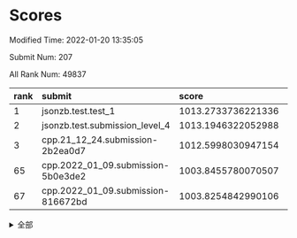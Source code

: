 # Scores

Modified Time: 2022-01-20 13:35:05

Submit Num: 207

All Rank Num: 49837

| rank |               submit               |       score        |       sigma        | pk_num |
| :--- | :--------------------------------- | :----------------- | :----------------- | :----- |
| 1    | jsonzb.test.test_1                 | 1013.2733736221336 | 0.8044466821194284 | 961    |
| 2    | jsonzb.test.submission_level_4     | 1013.1946322052988 | 0.8306796067377124 | 959    |
| 3    | cpp.21_12_24.submission-2b2ea0d7   | 1012.5998030947154 | 0.7941020767160404 | 960    |
| 65   | cpp.2022_01_09.submission-5b0e3de2 | 1003.8455780070507 | 0.7087720447425337 | 970    |
| 67   | cpp.2022_01_09.submission-816672bd | 1003.8254842990106 | 0.709799768623519  | 960    |


<details>
<summary>全部</summary>

| rank |                 submit                 |       score        |       sigma        | pk_num |
| :--- | :------------------------------------- | :----------------- | :----------------- | :----- |
| 1    | jsonzb.test.test_1                     | 1013.2733736221336 | 0.8044466821194284 | 961    |
| 2    | jsonzb.test.submission_level_4         | 1013.1946322052988 | 0.8306796067377124 | 959    |
| 3    | cpp.21_12_24.submission-2b2ea0d7       | 1012.5998030947154 | 0.7941020767160404 | 960    |
| 4    | gobigger.level_3.submission_level_3_41 | 1011.5230635208115 | 0.7979099285659081 | 964    |
| 5    | gobigger.level_3.submission_level_3_29 | 1011.4298791031737 | 0.7763777753835593 | 967    |
| 6    | gobigger.level_3.submission_level_3_35 | 1011.3505169101056 | 0.7664106340492398 | 963    |
| 7    | gobigger.level_3.submission_level_3_16 | 1011.2847091173384 | 0.7841685810594305 | 966    |
| 8    | gobigger.level_3.submission_level_3_42 | 1011.2650925543921 | 0.779860753140251  | 965    |
| 9    | gobigger.level_3.submission_level_3_1  | 1010.9299805396458 | 0.7603423456042044 | 962    |
| 10   | gobigger.level_3.submission_level_3_37 | 1010.8993180098348 | 0.777080480358485  | 960    |
| 11   | gobigger.level_3.submission_level_3_33 | 1010.7275521129781 | 0.7643358093288459 | 960    |
| 12   | gobigger.level_3.submission_level_3_47 | 1010.6832965613407 | 0.7695817065315816 | 963    |
| 13   | gobigger.level_3.submission_level_3_21 | 1010.581258945593  | 0.7603337714756608 | 962    |
| 14   | gobigger.level_3.submission_level_3_49 | 1010.5676118292319 | 0.754978852361181  | 964    |
| 15   | gobigger.level_3.submission_level_3_28 | 1010.5236564123562 | 0.7641348471168392 | 963    |
| 16   | gobigger.level_3.submission_level_3_11 | 1010.1921789034055 | 0.7693985082249887 | 960    |
| 17   | gobigger.level_3.submission_level_3_36 | 1010.0876091755604 | 0.7984187088473297 | 964    |
| 18   | gobigger.level_3.submission_level_3_48 | 1010.0863653614246 | 0.7606121956338623 | 964    |
| 19   | gobigger.level_3.submission_level_3_24 | 1010.0733861885625 | 0.7694314349432465 | 957    |
| 20   | gobigger.level_3.submission_level_3_17 | 1010.0658833967636 | 0.7391961544721355 | 961    |
| 21   | gobigger.level_3.submission_level_3_13 | 1010.0158673460179 | 0.7657627632879846 | 963    |
| 22   | gobigger.level_3.submission_level_3_0  | 1009.9092735487931 | 0.7583236266773522 | 967    |
| 23   | gobigger.level_3.submission_level_3_22 | 1009.8185248363785 | 0.748236724396169  | 966    |
| 24   | gobigger.level_3.submission_level_3_38 | 1009.7055750872996 | 0.7511199489760161 | 964    |
| 25   | gobigger.level_3.submission_level_3_43 | 1009.5985513398967 | 0.7484314312285288 | 962    |
| 26   | gobigger.level_3.submission_level_3_45 | 1009.593232058994  | 0.7593360453938277 | 962    |
| 27   | gobigger.level_3.submission_level_3_34 | 1009.5821676542628 | 0.7474128672300855 | 965    |
| 28   | gobigger.level_3.submission_level_3_9  | 1009.5463474692634 | 0.7653129445869595 | 958    |
| 29   | gobigger.level_3.submission_level_3_14 | 1009.5377145064228 | 0.736505347677193  | 962    |
| 30   | gobigger.level_3.submission_level_3_19 | 1009.5199716297046 | 0.7694332743519859 | 962    |
| 31   | gobigger.level_3.submission_level_3_39 | 1009.4638973918223 | 0.7395016340267279 | 961    |
| 32   | gobigger.level_3.submission_level_3_15 | 1009.4598069000981 | 0.7437155228723981 | 957    |
| 33   | gobigger.level_3.submission_level_3_4  | 1009.4293859234239 | 0.7273570639587615 | 966    |
| 34   | gobigger.level_3.submission_level_3_10 | 1009.3977972901463 | 0.7369761766548629 | 966    |
| 35   | gobigger.level_3.submission_level_3_40 | 1009.3805474717273 | 0.748824060626595  | 969    |
| 36   | gobigger.level_3.submission_level_3_20 | 1009.3330400268214 | 0.7257155361159014 | 959    |
| 37   | gobigger.level_3.submission_level_3_2  | 1009.3061667427573 | 0.7365665874458138 | 966    |
| 38   | gobigger.level_3.submission_level_3_3  | 1009.2887434548169 | 0.7609235964943817 | 966    |
| 39   | gobigger.level_3.submission_level_3_23 | 1009.2652211998502 | 0.750468778170782  | 963    |
| 40   | gobigger.level_3.submission_level_3_25 | 1009.2435020805982 | 0.7831156690791711 | 956    |
| 41   | gobigger.level_3.submission_level_3_5  | 1009.2332310545387 | 0.7431856982967515 | 965    |
| 42   | gobigger.level_3.submission_level_3_18 | 1009.1849575546775 | 0.758368034117624  | 961    |
| 43   | gobigger.level_3.submission_level_3_8  | 1009.1764930651763 | 0.7649428263194249 | 965    |
| 44   | gobigger.level_3.submission_level_3_12 | 1009.0953170385591 | 0.7728085203538179 | 961    |
| 45   | gobigger.level_3.submission_level_3_31 | 1009.0606179798758 | 0.7581937574383154 | 968    |
| 46   | gobigger.level_3.submission_level_3_7  | 1009.0102766415182 | 0.7441491323460321 | 955    |
| 47   | gobigger.level_3.submission_level_3_32 | 1008.949466878068  | 0.7537555629506832 | 967    |
| 48   | gobigger.level_3.submission_level_3_30 | 1008.9206492986406 | 0.766025245361947  | 963    |
| 49   | gobigger.level_3.submission_level_3_26 | 1008.77266148713   | 0.7617863329149224 | 962    |
| 50   | gobigger.level_3.submission_level_3_27 | 1008.6221644145659 | 0.7364132035938248 | 956    |
| 51   | gobigger.level_3.submission_level_3_6  | 1008.5598950009405 | 0.7509179742837965 | 960    |
| 52   | gobigger.level_3.submission_level_3_44 | 1008.5171358576798 | 0.743778054229504  | 958    |
| 53   | gobigger.level_3.submission_level_3_46 | 1008.4977415748416 | 0.7344646864908781 | 968    |
| 54   | gobigger.level_1.submission_level_1_24 | 1004.7489980143779 | 0.7098658997450176 | 966    |
| 55   | gobigger.level_1.submission_level_1_19 | 1004.7053949549504 | 0.7289215466868174 | 957    |
| 56   | gobigger.level_1.submission_level_1_23 | 1004.4824986469775 | 0.7254850741872158 | 966    |
| 57   | gobigger.level_1.submission_level_1_46 | 1004.4106674618786 | 0.7155791059492188 | 965    |
| 58   | gobigger.level_1.submission_level_1_40 | 1004.3133363830227 | 0.7093107402501437 | 966    |
| 59   | gobigger.level_1.submission_level_1_35 | 1004.2127110637016 | 0.7075643619968671 | 968    |
| 60   | gobigger.level_1.submission_level_1_25 | 1004.1048344005077 | 0.7181340327675393 | 959    |
| 61   | gobigger.level_1.submission_level_1_15 | 1004.0251496844902 | 0.715395126656883  | 969    |
| 62   | gobigger.level_1.submission_level_1_5  | 1003.9294682173824 | 0.7167809947320201 | 960    |
| 63   | gobigger.level_1.submission_level_1_10 | 1003.9150989024768 | 0.7177237181798464 | 962    |
| 64   | gobigger.level_1.submission_level_1_11 | 1003.863792219314  | 0.7184191781001441 | 964    |
| 65   | cpp.2022_01_09.submission-5b0e3de2     | 1003.8455780070507 | 0.7087720447425337 | 970    |
| 66   | gobigger.level_1.submission_level_1_21 | 1003.8416524107375 | 0.7187406160506591 | 964    |
| 67   | cpp.2022_01_09.submission-816672bd     | 1003.8254842990106 | 0.709799768623519  | 960    |
| 68   | gobigger.level_1.submission_level_1_34 | 1003.803671863592  | 0.7085893233365999 | 966    |
| 69   | gobigger.level_1.submission_level_1_41 | 1003.7937565565034 | 0.719814894046915  | 960    |
| 70   | gobigger.level_1.submission_level_1_0  | 1003.6862308577172 | 0.7120620978860526 | 959    |
| 71   | gobigger.level_1.submission_level_1_3  | 1003.6729743302734 | 0.7099010958265655 | 962    |
| 72   | gobigger.level_1.submission_level_1_13 | 1003.5742574567867 | 0.711603821207329  | 966    |
| 73   | gobigger.level_1.submission_level_1_4  | 1003.570386124599  | 0.7105675155418786 | 962    |
| 74   | gobigger.level_1.submission_level_1_36 | 1003.3551211664061 | 0.7164189567557728 | 966    |
| 75   | gobigger.level_1.submission_level_1_38 | 1003.264552659357  | 0.7132714830232532 | 962    |
| 76   | gobigger.level_1.submission_level_1_43 | 1003.2461845457586 | 0.7085525220229427 | 962    |
| 77   | gobigger.level_1.submission_level_1_1  | 1003.2421766486042 | 0.710177363807576  | 959    |
| 78   | gobigger.level_1.submission_level_1_42 | 1003.2175502421079 | 0.7185990586285295 | 967    |
| 79   | gobigger.level_1.submission_level_1_28 | 1003.1861044277222 | 0.7198217970989592 | 964    |
| 80   | gobigger.level_1.submission_level_1_30 | 1003.1173764580991 | 0.7001665538493247 | 962    |
| 81   | gobigger.level_1.submission_level_1_37 | 1003.1137063855913 | 0.7291154756652852 | 965    |
| 82   | gobigger.level_1.submission_level_1_12 | 1003.093089791419  | 0.7108839858280489 | 967    |
| 83   | gobigger.level_1.submission_level_1_39 | 1003.0903740094057 | 0.7093352280646179 | 961    |
| 84   | gobigger.level_1.submission_level_1_20 | 1003.0678887239543 | 0.7015249628044579 | 963    |
| 85   | gobigger.level_1.submission_level_1_29 | 1003.0514738974541 | 0.7155724521183499 | 967    |
| 86   | gobigger.level_1.submission_level_1_9  | 1003.0204800420262 | 0.7255264851167484 | 967    |
| 87   | gobigger.level_1.submission_level_1_49 | 1003.0122867782273 | 0.717136560305768  | 966    |
| 88   | gobigger.level_1.submission_level_1_18 | 1003.0091628502176 | 0.72353912927504   | 964    |
| 89   | gobigger.level_1.submission_level_1_33 | 1003.0030228562144 | 0.7129619520389616 | 957    |
| 90   | gobigger.level_1.submission_level_1_27 | 1002.9852023759594 | 0.7148959397109482 | 964    |
| 91   | gobigger.level_1.submission_level_1_32 | 1002.8126921902128 | 0.7095984637999702 | 965    |
| 92   | gobigger.level_1.submission_level_1_16 | 1002.8083713669661 | 0.7119069990528125 | 965    |
| 93   | gobigger.level_1.submission_level_1_22 | 1002.7848808247388 | 0.7139610494771002 | 967    |
| 94   | gobigger.level_1.submission_level_1_48 | 1002.764280425603  | 0.7127375828083071 | 966    |
| 95   | gobigger.level_1.submission_level_1_31 | 1002.5575077335429 | 0.7080702316418682 | 963    |
| 96   | gobigger.level_1.submission_level_1_2  | 1002.5533533846462 | 0.7095310095000287 | 969    |
| 97   | gobigger.level_1.submission_level_1_17 | 1002.4618099945263 | 0.7098846706724232 | 963    |
| 98   | gobigger.level_1.submission_level_1_8  | 1002.459407408253  | 0.7155147274977717 | 964    |
| 99   | gobigger.level_1.submission_level_1_45 | 1002.4570576047624 | 0.705279001752478  | 960    |
| 100  | gobigger.level_1.submission_level_1_44 | 1002.4565160265718 | 0.7051611730289831 | 965    |
| 101  | gobigger.level_1.submission_level_1_7  | 1002.3512026367955 | 0.7147445731878145 | 964    |
| 102  | gobigger.level_1.submission_level_1_26 | 1002.2795689312235 | 0.7176046737386721 | 963    |
| 103  | gobigger.level_1.submission_level_1_14 | 1002.1927089887212 | 0.7108676227159173 | 962    |
| 104  | gobigger.level_1.submission_level_1_6  | 1002.1117964268915 | 0.7258029126170803 | 962    |
| 105  | gobigger.level_1.submission_level_1_47 | 1002.0945177129328 | 0.7196319514632173 | 962    |
| 106  | gobigger.random.submission_random_15   | 997.3483173461399  | 0.6954423811709325 | 965    |
| 107  | gobigger.random.submission_random_1    | 997.3422626100156  | 0.6979605614390442 | 964    |
| 108  | gobigger.random.submission_random_9    | 997.2523120264402  | 0.7008572577452571 | 962    |
| 109  | gobigger.random.submission_random_3    | 997.2061095090235  | 0.7183051699349825 | 963    |
| 110  | gobigger.random.submission_random_17   | 997.1427080280479  | 0.7039152398082347 | 965    |
| 111  | gobigger.random.submission_random_28   | 996.8419680713058  | 0.7162046083703033 | 963    |
| 112  | gobigger.random.submission_random_45   | 996.8132524927788  | 0.7045340929249869 | 965    |
| 113  | gobigger.random.submission_random_4    | 996.6018193648289  | 0.7039661934262695 | 960    |
| 114  | gobigger.random.submission_random_2    | 996.5531603643732  | 0.7085256055588399 | 963    |
| 115  | gobigger.random.submission_random_35   | 996.531435339593   | 0.7075092185982208 | 962    |
| 116  | gobigger.random.submission_random_18   | 996.5067505562517  | 0.7161957738977174 | 965    |
| 117  | gobigger.random.submission_random_40   | 996.4723876679825  | 0.6957541036486414 | 964    |
| 118  | gobigger.random.submission_random_5    | 996.406254417156   | 0.7169693483148076 | 962    |
| 119  | gobigger.random.submission_random_10   | 996.3778216016493  | 0.7098651846910073 | 965    |
| 120  | gobigger.random.submission_random_47   | 996.3760599277973  | 0.6943946564612539 | 963    |
| 121  | gobigger.random.submission_random_11   | 996.3612683468289  | 0.7068303855676561 | 959    |
| 122  | gobigger.random.submission_random_39   | 996.3057037581663  | 0.710939601085593  | 968    |
| 123  | gobigger.random.submission_random_31   | 996.2827656598814  | 0.7055028410164245 | 967    |
| 124  | gobigger.random.submission_random_6    | 996.2758318371508  | 0.7106710670691483 | 962    |
| 125  | gobigger.random.submission_random_19   | 996.2225377386384  | 0.7123522563300198 | 960    |
| 126  | gobigger.random.submission_random_20   | 996.162197626583   | 0.7004897450978184 | 963    |
| 127  | gobigger.random.submission_random_0    | 996.0570032548522  | 0.7219845998976342 | 960    |
| 128  | gobigger.random.submission_random_30   | 995.9760756317207  | 0.7090523269311673 | 963    |
| 129  | gobigger.random.submission_random_26   | 995.9392118900345  | 0.6995685354647521 | 966    |
| 130  | gobigger.random.submission_random_48   | 995.8826714111088  | 0.7128314183533015 | 964    |
| 131  | gobigger.random.submission_random_14   | 995.8760434017942  | 0.7034020643161882 | 954    |
| 132  | gobigger.random.submission_random_13   | 995.8358162631637  | 0.7100495748406745 | 963    |
| 133  | gobigger.random.submission_random_36   | 995.8294616722442  | 0.7131317204533008 | 963    |
| 134  | gobigger.random.submission_random_41   | 995.8210589802011  | 0.7205481619987414 | 962    |
| 135  | gobigger.random.submission_random_12   | 995.8136324094206  | 0.7245231425922248 | 961    |
| 136  | gobigger.random.submission_random_24   | 995.6782779778396  | 0.698669515721945  | 964    |
| 137  | gobigger.random.submission_random_23   | 995.6752194904703  | 0.7012978172408766 | 966    |
| 138  | gobigger.random.submission_random_32   | 995.6102795274486  | 0.7298949463402165 | 961    |
| 139  | gobigger.random.submission_random_44   | 995.585719441154   | 0.7091966118935744 | 962    |
| 140  | gobigger.random.submission_random_29   | 995.5804496474573  | 0.7069167265112609 | 963    |
| 141  | gobigger.random.submission_random_34   | 995.5291197418755  | 0.7081206127090459 | 962    |
| 142  | gobigger.random.submission_random_38   | 995.4833270765997  | 0.7119980408662137 | 966    |
| 143  | gobigger.random.submission_random_27   | 995.4614382610132  | 0.7182503112834429 | 962    |
| 144  | gobigger.random.submission_random_16   | 995.4447358846809  | 0.7102496442018492 | 967    |
| 145  | gobigger.random.submission_random_37   | 995.3864898520983  | 0.696325497373633  | 961    |
| 146  | gobigger.random.submission_random_42   | 995.3394313977979  | 0.707505824823149  | 965    |
| 147  | gobigger.random.submission_random_25   | 995.3166068601871  | 0.7180571730118906 | 965    |
| 148  | gobigger.random.submission_random_46   | 995.2676358587163  | 0.7179374353523078 | 962    |
| 149  | gobigger.random.submission_random_22   | 995.2491738209638  | 0.7075115657244777 | 963    |
| 150  | gobigger.random.submission_random_43   | 995.1935724263232  | 0.7045209267159329 | 960    |
| 151  | gobigger.random.submission_random_21   | 995.1671142868344  | 0.7003593761270898 | 963    |
| 152  | gobigger.random.submission_random_49   | 995.0968955631195  | 0.7084570482730637 | 963    |
| 153  | gobigger.random.submission_random_7    | 994.8880010798739  | 0.7100803209615034 | 960    |
| 154  | gobigger.random.submission_random_33   | 994.7541047562803  | 0.7118132166766592 | 963    |
| 155  | gobigger.level_2.submission_level_2_20 | 994.3064907305233  | 0.7173051845636174 | 962    |
| 156  | gobigger.random.submission_random_8    | 993.9759945425374  | 0.7255596571392224 | 963    |
| 157  | gobigger.level_2.submission_level_2_31 | 993.8112022104681  | 0.729155087269862  | 967    |
| 158  | gobigger.level_2.submission_level_2_49 | 993.4314455415039  | 0.724163692630685  | 959    |
| 159  | gobigger.level_2.submission_level_2_45 | 993.3622600289867  | 0.7349616683566432 | 966    |
| 160  | gobigger.level_2.submission_level_2_11 | 993.3064803774942  | 0.7256023501496458 | 961    |
| 161  | gobigger.level_2.submission_level_2_4  | 993.305124765931   | 0.7316990106900024 | 962    |
| 162  | gobigger.level_2.submission_level_2_22 | 993.1955936860023  | 0.7444485370100539 | 965    |
| 163  | gobigger.level_2.submission_level_2_26 | 993.1170194487031  | 0.7380616441206442 | 965    |
| 164  | gobigger.level_2.submission_level_2_41 | 993.0689069578435  | 0.7343609678929368 | 957    |
| 165  | gobigger.level_2.submission_level_2_29 | 993.0035977886632  | 0.7421017578106232 | 963    |
| 166  | gobigger.level_2.submission_level_2_40 | 992.8733031778974  | 0.750079810010922  | 965    |
| 167  | gobigger.level_2.submission_level_2_9  | 992.8549774411892  | 0.7516927941809262 | 962    |
| 168  | gobigger.level_2.submission_level_2_16 | 992.7088162140582  | 0.7353302721407924 | 967    |
| 169  | gobigger.level_2.submission_level_2_10 | 992.6927910615271  | 0.7501830870205256 | 960    |
| 170  | gobigger.level_2.submission_level_2_47 | 992.6922082645676  | 0.7275223761260459 | 962    |
| 171  | gobigger.level_2.submission_level_2_33 | 992.6617273364161  | 0.7578023522077632 | 963    |
| 172  | gobigger.level_2.submission_level_2_32 | 992.6150932737881  | 0.7351211670504766 | 966    |
| 173  | gobigger.level_2.submission_level_2_5  | 992.5337295135412  | 0.7487493522132217 | 964    |
| 174  | gobigger.level_2.submission_level_2_18 | 992.4406988801005  | 0.7228577747990916 | 965    |
| 175  | gobigger.level_2.submission_level_2_21 | 992.1201514912543  | 0.7439451267241776 | 964    |
| 176  | gobigger.level_2.submission_level_2_35 | 992.1025081384538  | 0.73495537059443   | 967    |
| 177  | gobigger.level_2.submission_level_2_3  | 992.0740177414154  | 0.7444593695873173 | 960    |
| 178  | gobigger.level_2.submission_level_2_13 | 992.0659470287828  | 0.7554454956439786 | 965    |
| 179  | gobigger.level_2.submission_level_2_36 | 991.996336799125   | 0.7444198578755812 | 968    |
| 180  | gobigger.level_2.submission_level_2_37 | 991.9950460071557  | 0.7494860313000214 | 966    |
| 181  | gobigger.level_2.submission_level_2_30 | 991.9431835039612  | 0.7361859284384331 | 960    |
| 182  | gobigger.level_2.submission_level_2_6  | 991.916155336972   | 0.7471031980113473 | 968    |
| 183  | gobigger.level_2.submission_level_2_0  | 991.897050555807   | 0.7569343699302844 | 964    |
| 184  | gobigger.level_2.submission_level_2_34 | 991.8958945164978  | 0.7448305119275976 | 963    |
| 185  | gobigger.level_2.submission_level_2_17 | 991.873303770319   | 0.7418132372697971 | 958    |
| 186  | gobigger.level_2.submission_level_2_23 | 991.7943858265984  | 0.7410703541466419 | 969    |
| 187  | gobigger.level_2.submission_level_2_42 | 991.7921079431904  | 0.7628486411137613 | 963    |
| 188  | gobigger.level_2.submission_level_2_14 | 991.7812504623611  | 0.7600525502914763 | 960    |
| 189  | gobigger.level_2.submission_level_2_1  | 991.6920380632234  | 0.7411425955933113 | 962    |
| 190  | gobigger.level_2.submission_level_2_8  | 991.5393402664446  | 0.7596974474901874 | 963    |
| 191  | gobigger.level_2.submission_level_2_44 | 991.5081788157217  | 0.7350138815483568 | 961    |
| 192  | gobigger.level_2.submission_level_2_39 | 991.3709295377901  | 0.7544156658202628 | 961    |
| 193  | gobigger.level_2.submission_level_2_46 | 991.3582583489048  | 0.7584557444596173 | 959    |
| 194  | gobigger.level_2.submission_level_2_24 | 991.3162079878671  | 0.737814993798196  | 959    |
| 195  | gobigger.level_2.submission_level_2_19 | 991.274554441735   | 0.7587770848106149 | 967    |
| 196  | gobigger.level_2.submission_level_2_28 | 991.0704037932543  | 0.737518702952133  | 960    |
| 197  | gobigger.level_2.submission_level_2_15 | 991.0310924536162  | 0.7691246137438714 | 962    |
| 198  | gobigger.level_2.submission_level_2_43 | 991.015924162404   | 0.7710281660351658 | 967    |
| 199  | gobigger.level_2.submission_level_2_25 | 990.8910895875147  | 0.7594017732539232 | 965    |
| 200  | gobigger.level_2.submission_level_2_12 | 990.780980105235   | 0.7626796042180859 | 963    |
| 201  | gobigger.level_2.submission_level_2_38 | 990.7690220786999  | 0.7589320355648417 | 964    |
| 202  | gobigger.level_2.submission_level_2_2  | 990.6549825018338  | 0.7569010854869006 | 957    |
| 203  | gobigger.level_2.submission_level_2_27 | 990.5816176098679  | 0.75880043048729   | 963    |
| 204  | gobigger.level_2.submission_level_2_7  | 990.5667648265579  | 0.7661579487313486 | 957    |
| 205  | gobigger.level_2.submission_level_2_48 | 989.7503299626635  | 0.7596817450562756 | 968    |
| 206  | gobigger.none.submission_none_0        | 977.6839720965096  | 1.3790368169609082 | 960    |
| 207  | gobigger.none.submission_none_1        | 975.9824093123528  | 1.419841761807722  | 962    |

</details>